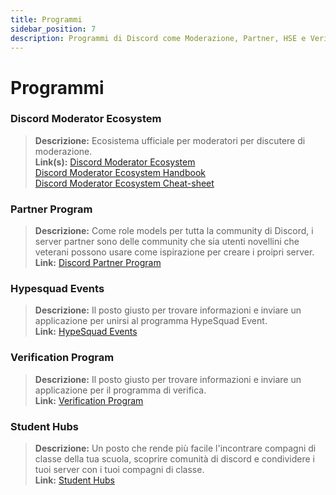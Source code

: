 ```yaml
---
title: Programmi
sidebar_position: 7
description: Programmi di Discord come Moderazione, Partner, HSE e Verification.
---
```


# Programmi

### **Discord Moderator Ecosystem** 
> __Descrizione:__ Ecosistema ufficiale per moderatori per discutere di moderazione.   <br/>
__Link(s):__ [Discord Moderator Ecosystem](https://blog.discord.com/announcing-the-discord-moderator-academy-exam-a1bcb5b9d405)   <br/>
[Discord Moderator Ecosystem Handbook](https://drive.google.com/file/d/1rCCi7UZ3BAS38T-zwBVpmTb13m8z7avW/view)   <br/>
[Discord Moderator Ecosystem Cheat-sheet](https://drive.google.com/file/d/1ir-H91-yfskFO4wjEQCtc81ip9XErl9l/view)

### **Partner Program**
> __Descrizione:__ Come role models per tutta la community di Discord, i server partner sono delle community che sia utenti novellini che veterani possono usare come ispirazione per creare i proipri server.   <br/>
__Link:__ [Discord Partner Program](https://dis.gd/partners)

### **Hypesquad Events**
> __Descrizione:__ Il posto giusto per trovare informazioni e inviare un applicazione per unirsi al programma HypeSquad Event.   <br/>
__Link:__ [HypeSquad Events](https://dis.gd/hypesquad)

### **Verification Program**
> __Descrizione:__ Il posto giusto per trovare informazioni e inviare un applicazione per il programma di verifica.   <br/>
__Link:__ [Verification Program](https://dis.gd/verification)

### **Student Hubs**
> __Descrizione:__ Un posto che rende più facile l'incontrare compagni di classe della tua scuola, scoprire comunità di discord e condividere i tuoi server con i tuoi compagni di classe.   <br/>
__Link:__ [Student Hubs](https://dis.gd/studenthubs)
